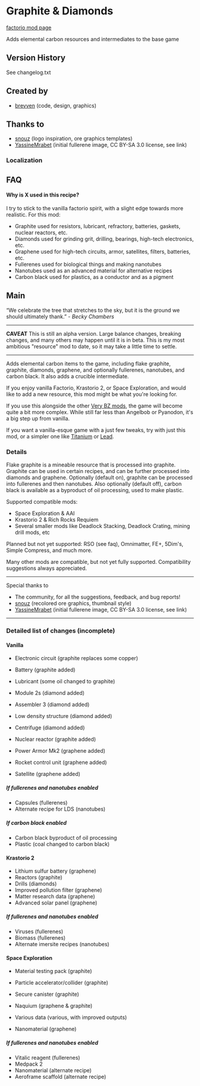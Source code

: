 # Graphite & Diamonds

[factorio mod page](https://mods.factorio.com/mod/bzcarbon)

Adds elemental carbon resources and intermediates to the base game

## Version History
See changelog.txt

## Created by

- [brevven](https://mods.factorio.com/user/brevven) (code, design, graphics)

## Thanks to 
- [snouz](https://github.com/snouz) (logo inspiration, ore graphics templates)
- [YassineMrabet](https://commons.wikimedia.org/wiki/File:Fullerene.png) (initial fullerene image, CC BY-SA 3.0 license, see link)

### Localization




## FAQ

#### Why is X used in this recipe?
I try to stick to the vanilla factorio spirit, with a slight edge towards more realistic. For this mod:

- Graphite used for resistors, lubricant, refractory, batteries, gaskets, nuclear reactors, etc.
- Diamonds used for grinding grit, drilling, bearings, high-tech electronics, etc.
- Graphene used for high-tech circuits, armor, satellites, filters, batteries, etc.
- Fullerenes used for biological things and making nanotubes
- Nanotubes used as an advanced material for alternative recipes
- Carbon black used for plastics, as a conductor and as a pigment


## Main

“We celebrate the tree that stretches to the sky, but it is the ground we should ultimately thank.” - *Becky Chambers*

----

**CAVEAT** This is still an alpha version. Large balance changes, breaking changes, and many others may happen until it is in beta. This is my most ambitious "resource" mod to date, so it may take a little time to settle.

----

Adds elemental carbon items to the game, including flake graphite, graphite, diamonds, graphene, and optionally fullerenes, nanotubes, and carbon black. It also adds a crucible intermediate. 

If you enjoy vanilla Factorio, Krastorio 2, or Space Exploration, and would like to add a new resource, this mod might be what you're looking for. 

If you use this alongside the other [Very BZ mods](https://mods.factorio.com/mod/bzvery), the game will become quite a bit more complex. While still far less than Angelbob or Pyanodon, it's a big step up from vanilla.

If you want a vanilla-esque game with a just few tweaks, try with just this mod, or a simpler one like [Titanium](https://mods.factorio.com/mod/bztitanium) or [Lead](https://mods.factorio.com/mod/bzlead).

### Details

Flake graphite is a mineable resource that is processed into graphite. Graphite can be used in certain recipes, and can be further processed into diamonds and graphene. Optionally (default on), graphite can be processed into fullerenes and then nanotubes. Also optionally (default off), carbon black is available as a byproduct of oil processing, used to make plastic.


Supported compatible mods:
- Space Exploration & AAI
- Krastorio 2 & Rich Rocks Requiem
- Several smaller mods like Deadlock Stacking, Deadlock Crating, mining drill mods, etc

Planned but not yet supported: RSO (see faq), Omnimatter, FE+, 5Dim's, Simple Compress, and much more.

Many other mods are compatible, but not yet fully supported. Compatibility suggestions always appreciated.

---- 
Special thanks to 

- The community, for all the suggestions, feedback, and bug reports!
- [snouz](https://mods.factorio.com/user/snouz) (recolored ore graphics, thumbnail style)
- [YassineMrabet](https://commons.wikimedia.org/wiki/File:Fullerene.png) (initial fullerene image, CC BY-SA 3.0 license, see link)

----

### Detailed list of changes (incomplete)

#### Vanilla
- Electronic circuit (graphite replaces some copper)
- Battery (graphite added)
- Lubricant (some oil changed to graphite)
- Module 2s (diamond added)
- Assembler 3 (diamond added)
- Low density structure (diamond added)

- Centrifuge (diamond added)
- Nuclear reactor (graphite added)

- Power Armor Mk2 (graphene added)
- Rocket control unit (graphene added)
- Satellite (graphene added)

##### If fullerenes and nanotubes enabled
- Capsules (fullerenes)
- Alternate recipe for LDS (nanotubes)

##### If carbon black enabled
- Carbon black byproduct of oil processing
- Plastic (coal changed to carbon black)


#### Krastorio 2
- Lithium sulfur battery (graphene)
- Reactors (graphite)
- Drills (diamonds)
- Improved pollution filter (graphene)
- Matter research data (graphene)
- Advanced solar panel (graphene)

##### If fullerenes and nanotubes enabled

- Viruses (fullerenes)
- Biomass (fullerenes)
- Alternate imersite recipes (nanotubes)

#### Space Exploration
- Material testing pack (graphite)
- Particle accelerator/collider (graphite)
- Secure canister (graphite)

- Naquium (graphene & graphite)
- Various data (various, with improved outputs)
- Nanomaterial (graphene)

##### If fullerenes and nanotubes enabled

- Vitalic reagent (fullerenes)
- Medpack 2
- Nanomaterial (alternate recipe)
- Aeroframe scaffold (alternate recipe)
